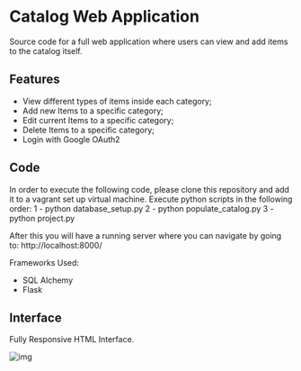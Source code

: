 # Catalog Web Application

Source code for a full web application where users can view and add items to the catalog itself.

## Features

- View different types of items inside each category;
- Add new Items to a specific category;
- Edit current Items to a specific category;
- Delete Items to a specific category;
- Login with Google OAuth2

## Code
In order to execute the following code, please clone this repository and add it to a vagrant set up virtual machine.
Execute python scripts in the following order:
1 - python database_setup.py
2 - python populate_catalog.py
3 - python project.py

After this you will have a running server where you can navigate by going to:
http://localhost:8000/

Frameworks Used:
- SQL Alchemy
- Flask

## Interface

Fully Responsive HTML Interface. 


![img](https://i.imgur.com/s0iWvIY.png)

